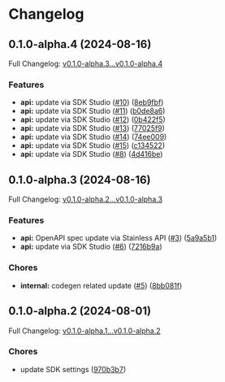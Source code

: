# Changelog

## 0.1.0-alpha.4 (2024-08-16)

Full Changelog: [v0.1.0-alpha.3...v0.1.0-alpha.4](https://github.com/layerswap/layerswap-sdk/compare/v0.1.0-alpha.3...v0.1.0-alpha.4)

### Features

* **api:** update via SDK Studio ([#10](https://github.com/layerswap/layerswap-sdk/issues/10)) ([8eb9fbf](https://github.com/layerswap/layerswap-sdk/commit/8eb9fbf027634fc01a1e14cdb8dd8964d42f3e6e))
* **api:** update via SDK Studio ([#11](https://github.com/layerswap/layerswap-sdk/issues/11)) ([b0de8a6](https://github.com/layerswap/layerswap-sdk/commit/b0de8a60ca78b891905fc01afd4ba85b669cbe33))
* **api:** update via SDK Studio ([#12](https://github.com/layerswap/layerswap-sdk/issues/12)) ([0b422f5](https://github.com/layerswap/layerswap-sdk/commit/0b422f551c221f3a8fe7916355a0d90e36b8f866))
* **api:** update via SDK Studio ([#13](https://github.com/layerswap/layerswap-sdk/issues/13)) ([77025f9](https://github.com/layerswap/layerswap-sdk/commit/77025f93a5c0368f9f46237506f572961e7e2955))
* **api:** update via SDK Studio ([#14](https://github.com/layerswap/layerswap-sdk/issues/14)) ([74ee009](https://github.com/layerswap/layerswap-sdk/commit/74ee009dc48db03fe46f89c1522686f0bfd80dcb))
* **api:** update via SDK Studio ([#15](https://github.com/layerswap/layerswap-sdk/issues/15)) ([c134522](https://github.com/layerswap/layerswap-sdk/commit/c1345223d1498199bc8d48d6dc5669302e3ccdbc))
* **api:** update via SDK Studio ([#8](https://github.com/layerswap/layerswap-sdk/issues/8)) ([4d416be](https://github.com/layerswap/layerswap-sdk/commit/4d416be2fda708c2486f5849b3af7d6fe42f02be))

## 0.1.0-alpha.3 (2024-08-16)

Full Changelog: [v0.1.0-alpha.2...v0.1.0-alpha.3](https://github.com/layerswap/layerswap-sdk/compare/v0.1.0-alpha.2...v0.1.0-alpha.3)

### Features

* **api:** OpenAPI spec update via Stainless API ([#3](https://github.com/layerswap/layerswap-sdk/issues/3)) ([5a9a5b1](https://github.com/layerswap/layerswap-sdk/commit/5a9a5b1cfc1c9181b0d79f3bdc4d34393113bc28))
* **api:** update via SDK Studio ([#6](https://github.com/layerswap/layerswap-sdk/issues/6)) ([7216b9a](https://github.com/layerswap/layerswap-sdk/commit/7216b9a880329536cc4bda1136146f316e140f53))


### Chores

* **internal:** codegen related update ([#5](https://github.com/layerswap/layerswap-sdk/issues/5)) ([8bb081f](https://github.com/layerswap/layerswap-sdk/commit/8bb081f82a964d095c3174de10db4bb2624921cf))

## 0.1.0-alpha.2 (2024-08-01)

Full Changelog: [v0.1.0-alpha.1...v0.1.0-alpha.2](https://github.com/layerswap/layerswap-sdk/compare/v0.1.0-alpha.1...v0.1.0-alpha.2)

### Chores

* update SDK settings ([970b3b7](https://github.com/layerswap/layerswap-sdk/commit/970b3b7f636d7958f7621eb64e40d0249b651783))
